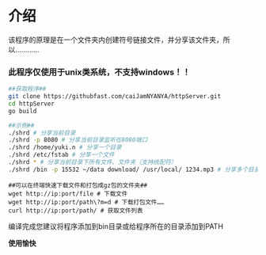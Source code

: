 # 介绍
该程序的原理是在一个文件夹内创建符号链接文件，并分享该文件夹，所以…………
### 此程序仅使用于unix类系统，不支持windows！！

```bash
##获取程序##
git clone https://githubfast.com/caiJamNYANYA/httpServer.git
cd httpServer
go build

##示例##
./shrd # 分享当前目录
./shrd -p 8080 # 分享当前目录监听在8080端口
./shrd /home/yuki.n # 分享一个目录
./shrd /etc/fstab # 分享一个文件
./shrd * # 分享当前目录下所有文件、文件夹（支持统配符）
./shrd /bin -p 15532 ~/data download/ /usr/local/ 1234.mp3 # 分享多个目录、文件并监听在15532端口
``` 
```
##可以在终端快速下载文件和打包成gz包的文件夹##
wget http://ip:port/file # 下载文件
wget http://ip:port/path\?m=d # 下载打包文件……
curl http://ip:port/path/ # 获取文件列表
```
编译完成您建议将程序添加到bin目录或给程序所在的目录添加到PATH

**使用愉快**
